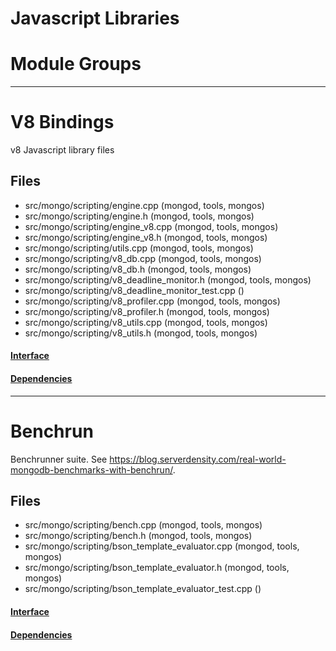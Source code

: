 # Javascript Libraries

# Module Groups

-------------

# V8 Bindings
v8 Javascript library files

## Files
- src/mongo/scripting/engine.cpp   (mongod, tools, mongos)
- src/mongo/scripting/engine.h   (mongod, tools, mongos)
- src/mongo/scripting/engine\_v8.cpp   (mongod, tools, mongos)
- src/mongo/scripting/engine\_v8.h   (mongod, tools, mongos)
- src/mongo/scripting/utils.cpp   (mongod, tools, mongos)
- src/mongo/scripting/v8\_db.cpp   (mongod, tools, mongos)
- src/mongo/scripting/v8\_db.h   (mongod, tools, mongos)
- src/mongo/scripting/v8\_deadline\_monitor.h   (mongod, tools, mongos)
- src/mongo/scripting/v8\_deadline\_monitor\_test.cpp   ()
- src/mongo/scripting/v8\_profiler.cpp   (mongod, tools, mongos)
- src/mongo/scripting/v8\_profiler.h   (mongod, tools, mongos)
- src/mongo/scripting/v8\_utils.cpp   (mongod, tools, mongos)
- src/mongo/scripting/v8\_utils.h   (mongod, tools, mongos)

#### [Interface](interface/0)

#### [Dependencies](dependencies/0)

-------------

# Benchrun
Benchrunner suite. See  https://blog.serverdensity.com/real-world-mongodb-benchmarks-with-benchrun/.

## Files
- src/mongo/scripting/bench.cpp   (mongod, tools, mongos)
- src/mongo/scripting/bench.h   (mongod, tools, mongos)
- src/mongo/scripting/bson\_template\_evaluator.cpp   (mongod, tools, mongos)
- src/mongo/scripting/bson\_template\_evaluator.h   (mongod, tools, mongos)
- src/mongo/scripting/bson\_template\_evaluator\_test.cpp   ()

#### [Interface](interface/1)

#### [Dependencies](dependencies/1)
